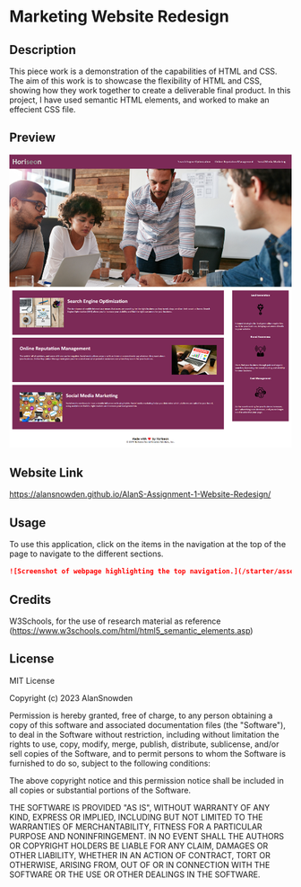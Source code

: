 # Marketing Website Redesign

## Description 
This piece work is a demonstration of the capabilities of HTML and CSS. The aim of this work is to showcase the flexibility of HTML and CSS, showing how they work together to create a deliverable final product. In this project, I have used semantic HTML elements, and worked to make an effecient CSS file.


## Preview
![Screenshot of the website in full.](/starter/assets/images/Website-Preview.png)


## Website Link
https://alansnowden.github.io/AlanS-Assignment-1-Website-Redesign/


## Usage
To use this application, click on the items in the navigation at the top of the page to navigate to the different sections.

```md
![Screenshot of webpage highlighting the top navigation.](/starter/assets/images/Website-Preview-Markup.png)
```

## Credits

W3Schools, for the use of research material as reference (https://www.w3schools.com/html/html5_semantic_elements.asp)

## License

MIT License

Copyright (c) 2023 AlanSnowden

Permission is hereby granted, free of charge, to any person obtaining a copy
of this software and associated documentation files (the "Software"), to deal
in the Software without restriction, including without limitation the rights
to use, copy, modify, merge, publish, distribute, sublicense, and/or sell
copies of the Software, and to permit persons to whom the Software is
furnished to do so, subject to the following conditions:

The above copyright notice and this permission notice shall be included in all
copies or substantial portions of the Software.

THE SOFTWARE IS PROVIDED "AS IS", WITHOUT WARRANTY OF ANY KIND, EXPRESS OR
IMPLIED, INCLUDING BUT NOT LIMITED TO THE WARRANTIES OF MERCHANTABILITY,
FITNESS FOR A PARTICULAR PURPOSE AND NONINFRINGEMENT. IN NO EVENT SHALL THE
AUTHORS OR COPYRIGHT HOLDERS BE LIABLE FOR ANY CLAIM, DAMAGES OR OTHER
LIABILITY, WHETHER IN AN ACTION OF CONTRACT, TORT OR OTHERWISE, ARISING FROM,
OUT OF OR IN CONNECTION WITH THE SOFTWARE OR THE USE OR OTHER DEALINGS IN THE
SOFTWARE.
